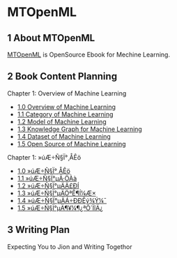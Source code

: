 # MTOpenML

## 1 About MTOpenML
[MTOpenML](https://github.com/MTMediaDev/MTOpenML) is OpenSource Ebook for  Mechine  Learning.

## 2 Book Content Planning

Chapter 1: Overview of Machine Learning
* [1.0 Overview of Machine Learning](../../book-open-ml-en/1-ml-overview/10-ml-overview.md)
* [1.1 Category of Machine Learning](../../book-open-ml-en/1-ml-overview/11-ml-classification.md)
* [1.2 Model of Machine Learning](../../book-open-ml-en/1-ml-overview/12-ml-model.md)
* [1.3 Knowledge Graph for Machine Learning](../../book-open-ml-en/1-ml-overview/13-ml-knowledge-graph.md)
* [1.4 Dataset of Machine Learning](../../book-open-ml-en/1-ml-overview/14-ml-dataset.md)
* [1.5 Open Source of Machine Learning](../../book-open-ml-en/1-ml-overview/15-ml-open-source.md)

Chapter 1: »úÆ÷Ñ§Ï°¸ÅÊö
* [1.0 »úÆ÷Ñ§Ï°¸ÅÊö](../../book-open-ml-cn/1-ml-overview/10-ml-overview.md)
* [1.1 »úÆ÷Ñ§Ï°µÄ·ÖÀà](../../book-open-ml-cn/1-ml-overview/11-ml-classification.md)
* [1.2 »úÆ÷Ñ§Ï°µÄÄ£ÐÍ](../../book-open-ml-cn/1-ml-overview/12-ml-model.md)
* [1.3 »úÆ÷Ñ§Ï°µÄÖªÊ¶Í¼Æ×](../../book-open-ml-cn/1-ml-overview/1-ml-overview/13-ml-knowledge-graph.md)
* [1.4 »úÆ÷Ñ§Ï°µÄÁ÷ÐÐÊý¾Ý¼¯](../../book-open-ml-cn/1-ml-overview/14-ml-dataset.md)
* [1.5 »úÆ÷Ñ§Ï°µÄ¶¥¼¶¿ªÔ´ÏîÄ¿](../../book-open-ml-cn/1-ml-overview/15-ml-open-source.md)

## 3 Writing Plan
Expecting You to Jion and Writing Togethor